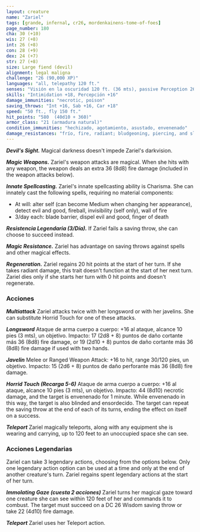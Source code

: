 ```yaml
---
layout: creature
name: "Zariel"
tags: [grande, infernal, cr26, mordenkainens-tome-of-foes]
page_number: 180
cha: 30 (+10)
wis: 27 (+8)
int: 26 (+8)
con: 28 (+9)
dex: 24 (+7)
str: 27 (+8)
size: Large fiend (devil)
alignment: legal maligna
challenge: "26 (90,000 XP)"
languages: "all, telepathy 120 ft."
senses: "Visión en la oscuridad 120 ft. (36 mts), passive Perception 26"
skills: "Intimidation +18, Percepción +16"
damage_immunities: "necrotic, poison"
saving_throws: "Int +16, Sab +16, Car +18"
speed: "50 ft., fly 150 ft."
hit_points: "580  (40d10 + 360)"
armor_class: "21 (armadura natural)"
condition_immunities: "hechizado, agotamiento, asustado, envenenado"
damage_resistances: "frío, fire, radiant; bludgeoning, piercing, and slashing from nonmagical attacks that aren't silvered"
---
```


***Devil's Sight.*** Magical darkness doesn't impede Zariel's darkvision.

***Magic Weapons.*** Zariel's weapon attacks are magical. When she hits with any weapon, the weapon deals an extra 36 (8d8) fire damage (included in the weapon attacks below).

***Innate Spellcasting.*** Zariel's innate spellcasting ability is Charisma. She can innately cast the following spells, requiring no material components:
* At will: alter self (can become Medium when changing her appearance), detect evil and good, fireball, invisibility (self only), wall of fire
* 3/day each: blade barrier, dispel evil and good, finger of death

***Resistencia Legendaria (3/Día).*** If Zariel fails a saving throw, she can choose to succeed instead.

***Magic Resistance.*** Zariel has advantage on saving throws against spells and other magical effects.

***Regeneration.*** Zariel regains 20 hit points at the start of her turn. If she takes radiant damage, this trait doesn't function at the start of her next turn. Zariel dies only if she starts her turn with 0 hit points and doesn't regenerate.

### Acciones

***Multiattack*** Zariel attacks twice with her longsword or with her javelins. She can substitute Horrid Touch for one of these attacks.

***Longsword*** Ataque de arma cuerpo a cuerpo: +16 al ataque, alcance 10 pies (3 mts), un objetivo. Impacto: 17 (2d8 + 8) puntos de daño cortante más 36 (8d8) fire damage, or 19 (2d10 + 8) puntos de daño cortante más 36 (8d8) fire damage if used with two hands.

***Javelin*** Melee or Ranged Weapon Attack: +16 to hit, range 30/120 pies, un objetivo. Impacto: 15 (2d6 + 8) puntos de daño perforante más 36 (8d8) fire damage.

***Horrid Touch (Recarga 5-6)*** Ataque de arma cuerpo a cuerpo: +16 al ataque, alcance 10 pies (3 mts), un objetivo. Impacto: 44 (8d10) necrotic damage, and the target is envenenado for 1 minute. While envenenado in this way, the target is also blinded and ensordecido. The target can repeat the saving throw at the end of each of its turns, ending the effect on itself on a success.

***Teleport*** Zariel magically teleports, along with any equipment she is wearing and carrying, up to 120 feet to an unoccupied space she can see.

### Acciones Legendarias

Zariel can take 3 legendary actions, choosing from the options below. Only one legendary action option can be used at a time and only at the end of another creature's turn. Zariel regains spent legendary actions at the start of her turn.

***Immolating Gaze (cuesta 2 acciones)*** Zariel turns her magical gaze toward one creature she can see within 120 feet of her and commands it to combust. The target must succeed on a DC 26 Wisdom saving throw or take 22 (4d10) fire damage.

***Teleport*** Zariel uses her Teleport action.